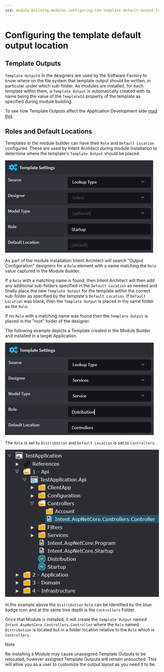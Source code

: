```yaml
---
uid: module-building.modules.configuring-the-template-default-output-location
---
```

# Configuring the template default output location

## Template Outputs

`Template Output`s in the designers are used by the Software Factory to know where on the file system that template output should be written, in particular under which sub-folder. As modules are installed, for each template within them, a `Template Output` is automatically created with its name being the value of the `TemplateId` property of the template as specified during module building.

To see how Template Outputs affect the Application Development side [read this](xref:application-development.code-weaving-and-generation.about-template-output-targeting).

## Roles and Default Locations

Templates in the module builder can have their `Role` and `Default Location` configured. These are used by Intent Architect during module installation to determine where the template's `Template Output` should be placed.

![Module Builder Template Role Specification](images/module-builder-template-role-specification.png)

As part of the module installation Intent Architect will search "Output Configuration" designers for a `Role` element with a name matching the `Role` value captured in the Module Builder.

If a `Role` with a matching name is found, then Intent Architect will then add any additional sub-folders specified in the `Default Location` as needed and finally place the new `Template Output` for the template within the correct sub-folder as specified by the template's `Default Location`. If `Default Location` was blank, then the `Template Output` is placed in the same folder as the `Role`.

If no `Role` with a matching name was found then the `Template Output` is placed in the "root" folder of the designer.

The following example depicts a Template created in the Module Builder and installed in a target Application.

![Module Builder Template Settings Relative Location Example](images/module-builder-template-settings-example-relative-location.png)

The `Role` is set to `Distribution` and `Default Location` is set to `Controllers`.

![Output Configuration Relative Location Example](images/output-config-example-relative-location.png)

In the example above the `Distribution` `Role` can be identified by the blue badge icon and at the same tree depth is the `Controllers` Folder.

Once that Module is installed, it will create the `Template Output` named `Intent.AspNetCore.Controllers.Controller` where the `Role` named `Distribution` is located but in a folder location relative to the `Role` which is `Controllers`.

> [!NOTE]
> Re-installing a Module may cause unassigned Template Outputs to be relocated, however assigned Template Outputs will remain untouched. This will allow you as a user to customize the output layout as you need it to be.
